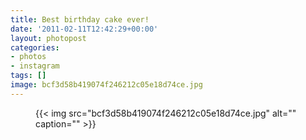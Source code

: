 ```yaml
---
title: Best birthday cake ever!
date: '2011-02-11T12:42:29+00:00'
layout: photopost
categories:
- photos
- instagram
tags: []
image: bcf3d58b419074f246212c05e18d74ce.jpg
---
```


<figure class="photo photo--square">
  {{< img src="bcf3d58b419074f246212c05e18d74ce.jpg" alt="" caption="" >}}

</figure>





